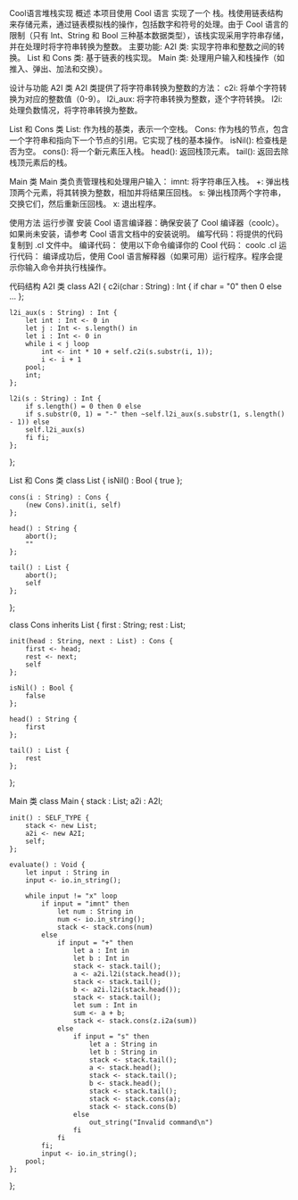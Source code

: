 Cool语言堆栈实现
概述
本项目使用 Cool 语言 实现了一个 栈。栈使用链表结构来存储元素，通过链表模拟栈的操作，包括数字和符号的处理。由于 Cool 语言的限制（只有 Int、String 和 Bool 三种基本数据类型），该栈实现采用字符串存储，并在处理时将字符串转换为整数。
主要功能:
A2I 类: 实现字符串和整数之间的转换。
List 和 Cons 类: 基于链表的栈实现。
Main 类: 处理用户输入和栈操作（如推入、弹出、加法和交换）。

设计与功能
A2I 类
A2I 类提供了将字符串转换为整数的方法：
c2i: 将单个字符转换为对应的整数值（0-9）。
l2i_aux: 将字符串转换为整数，逐个字符转换。
l2i: 处理负数情况，将字符串转换为整数。

List 和 Cons 类
List: 作为栈的基类，表示一个空栈。
Cons: 作为栈的节点，包含一个字符串和指向下一个节点的引用。它实现了栈的基本操作。
isNil(): 检查栈是否为空。
cons(): 将一个新元素压入栈。
head(): 返回栈顶元素。
tail(): 返回去除栈顶元素后的栈。

Main 类
Main 类负责管理栈和处理用户输入：
imnt: 将字符串压入栈。
+: 弹出栈顶两个元素，将其转换为整数，相加并将结果压回栈。
s: 弹出栈顶两个字符串，交换它们，然后重新压回栈。
x: 退出程序。

使用方法
运行步骤
安装 Cool 语言编译器：确保安装了 Cool 编译器（coolc）。如果尚未安装，请参考 Cool 语言文档中的安装说明。
编写代码：将提供的代码复制到 .cl 文件中。
编译代码：
使用以下命令编译你的 Cool 代码：
coolc <filename>.cl
运行代码：
编译成功后，使用 Cool 语言解释器（如果可用）运行程序。程序会提示你输入命令并执行栈操作。


代码结构
A2I 类
class A2I {
    c2i(char : String) : Int {
        if char = "0" then 0 else
        ...
    };

    l2i_aux(s : String) : Int {
        let int : Int <- 0 in
        let j : Int <- s.length() in
        let i : Int <- 0 in
        while i < j loop
            int <- int * 10 + self.c2i(s.substr(i, 1));
            i <- i + 1
        pool;
        int;
    };

    l2i(s : String) : Int {
        if s.length() = 0 then 0 else
        if s.substr(0, 1) = "-" then ~self.l2i_aux(s.substr(1, s.length() - 1)) else
        self.l2i_aux(s)
        fi fi;
    };
};

List 和 Cons 类
class List {
    isNil() : Bool {
        true
    };

    cons(i : String) : Cons {
        (new Cons).init(i, self)
    };

    head() : String {
        abort();
        ""
    };

    tail() : List {
        abort();
        self
    };
};

class Cons inherits List {
    first : String;
    rest : List;

    init(head : String, next : List) : Cons {
        first <- head;
        rest <- next;
        self
    };

    isNil() : Bool {
        false
    };

    head() : String {
        first
    };

    tail() : List {
        rest
    };
};

Main 类
class Main {
    stack : List;
    a2i : A2I;

    init() : SELF_TYPE {
        stack <- new List;
        a2i <- new A2I;
        self;
    };

    evaluate() : Void {
        let input : String in
        input <- io.in_string();

        while input != "x" loop
            if input = "imnt" then
                let num : String in
                num <- io.in_string();
                stack <- stack.cons(num)
            else
                if input = "+" then
                    let a : Int in
                    let b : Int in
                    stack <- stack.tail();
                    a <- a2i.l2i(stack.head());
                    stack <- stack.tail();
                    b <- a2i.l2i(stack.head());
                    stack <- stack.tail();
                    let sum : Int in
                    sum <- a + b;
                    stack <- stack.cons(z.i2a(sum))
                else
                    if input = "s" then
                        let a : String in
                        let b : String in
                        stack <- stack.tail();
                        a <- stack.head();
                        stack <- stack.tail();
                        b <- stack.head();
                        stack <- stack.tail();
                        stack <- stack.cons(a);
                        stack <- stack.cons(b)
                    else
                        out_string("Invalid command\n")
                    fi
                fi
            fi;
            input <- io.in_string();
        pool;
    };
};
